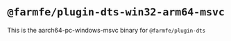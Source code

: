 # `@farmfe/plugin-dts-win32-arm64-msvc`

This is the aarch64-pc-windows-msvc binary for `@farmfe/plugin-dts`
